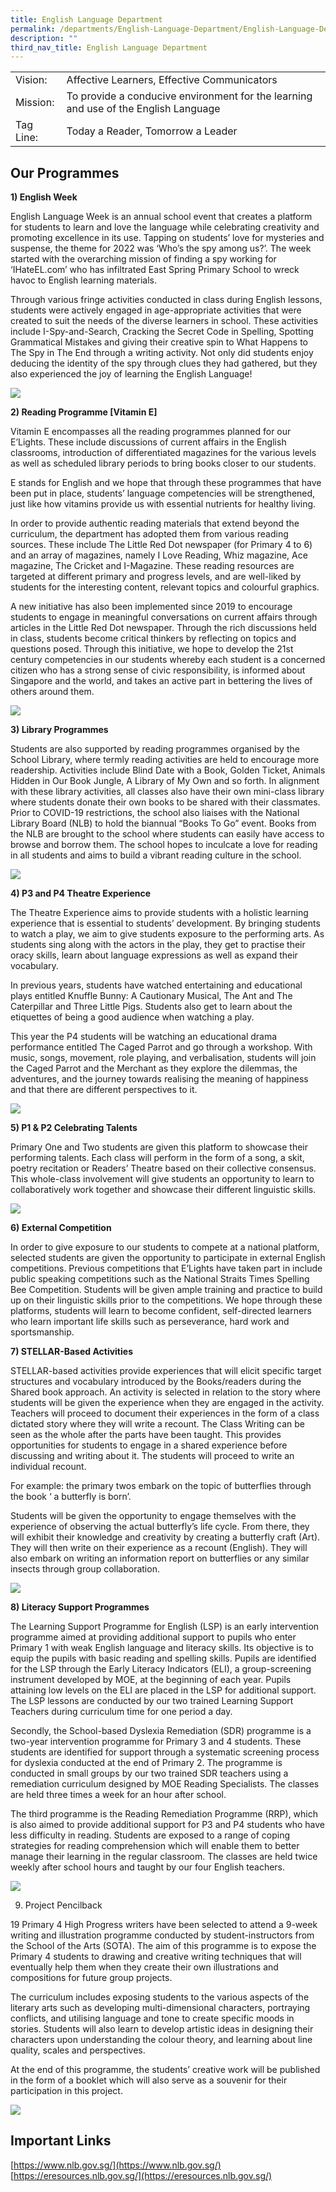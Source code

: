 ```yaml
---
title: English Language Department
permalink: /departments/English-Language-Department/English-Language-Department/
description: ""
third_nav_title: English Language Department
---
```



| ||
| -------- | -------- | 
| Vision:  | Affective Learners, Effective Communicators| 
|Mission:|To provide a conducive environment for the learning and use of the English Language
|Tag Line:|Today a Reader, Tomorrow a Leader

Our Programmes
--------------

**1) English Week**  

English Language Week is an annual school event that creates a platform for students to learn and love the language while celebrating creativity and promoting excellence in its use. Tapping on students’ love for mysteries and suspense, the theme for 2022 was ‘Who’s the spy among us?’. The week started with the overarching mission of finding a spy working for ‘IHateEL.com’ who has infiltrated East Spring Primary School to wreck havoc to English learning materials.  
  
Through various fringe activities conducted in class during English lessons, students were actively engaged in age-appropriate activities that were created to suit the needs of the diverse learners in school. These activities include I-Spy-and-Search, Cracking the Secret Code in Spelling, Spotting Grammatical Mistakes and giving their creative spin to What Happens to The Spy in The End through a writing activity. Not only did students enjoy deducing the identity of the spy through clues they had gathered, but they also experienced the joy of learning the English Language!

![](/images/english.png)

**2) Reading Programme \[Vitamin E\]**

Vitamin E encompasses all the reading programmes planned for our E’Lights. These include discussions of current affairs in the English classrooms, introduction of differentiated magazines for the various levels as well as scheduled library periods to bring books closer to our students.

  

E stands for English and we hope that through these programmes that have been put in place, students’ language competencies will be strengthened, just like how vitamins provide us with essential nutrients for healthy living.

  

In order to provide authentic reading materials that extend beyond the curriculum, the department has adopted them from various reading sources. These include The Little Red Dot newspaper (for Primary 4 to 6) and an array of magazines, namely I Love Reading, Whiz magazine, Ace magazine, The Cricket and I-Magazine. These reading resources are targeted at different primary and progress levels, and are well-liked by students for the interesting content, relevant topics and colourful graphics.

  

A new initiative has also been implemented since 2019 to encourage students to engage in meaningful conversations on current affairs through articles in the Little Red Dot newspaper. Through the rich discussions held in class, students become critical thinkers by reflecting on topics and questions posed. Through this initiative, we hope to develop the 21st century competencies in our students whereby each student is a concerned citizen who has a strong sense of civic responsibility, is informed about Singapore and the world, and takes an active part in bettering the lives of others around them.

![](/images/english2.png)

**3) Library Programmes**

Students are also supported by reading programmes organised by the School Library, where termly reading activities are held to encourage more readership. Activities include Blind Date with a Book, Golden Ticket, Animals Hidden in Our Book Jungle, A Library of My Own and so forth. In alignment with these library activities, all classes also have their own mini-class library where students donate their own books to be shared with their classmates. Prior to COVID-19 restrictions, the school also liaises with the National Library Board (NLB) to hold the biannual “Books To Go” event. Books from the NLB are brought to the school where students can easily have access to browse and borrow them. The school hopes to inculcate a love for reading in all students and aims to build a vibrant reading culture in the school.

![](/images/english3.png)

**4) P3 and P4 Theatre Experience**

The Theatre Experience aims to provide students with a holistic learning experience that is essential to students’ development. By bringing students to watch a play, we aim to give students exposure to the performing arts. As students sing along with the actors in the play, they get to practise their oracy skills, learn about language expressions as well as expand their vocabulary.

  

In previous years, students have watched entertaining and educational plays entitled Knuffle Bunny: A Cautionary Musical, The Ant and The Caterpillar and Three Little Pigs. Students also get to learn about the etiquettes of being a good audience when watching a play.

  

This year the P4 students will be watching an educational drama performance entitled The Caged Parrot and go through a workshop. With music, songs, movement, role playing, and verbalisation, students will join the Caged Parrot and the Merchant as they explore the dilemmas, the adventures, and the journey towards realising the meaning of happiness and that there are different perspectives to it.

![](/images/english4.png)

**5) P1 & P2 Celebrating Talents**

Primary One and Two students are given this platform to showcase their performing talents. Each class will perform in the form of a song, a skit, poetry recitation or Readers’ Theatre based on their collective consensus. This whole-class involvement will give students an opportunity to learn to collaboratively work together and showcase their different linguistic skills.

![](/images/english5.png)

**6) External Competition**

In order to give exposure to our students to compete at a national platform, selected students are given the opportunity to participate in external English competitions. Previous competitions that E’Lights have taken part in include public speaking competitions such as the National Straits Times Spelling Bee Competition. Students will be given ample training and practice to build up on their linguistic skills prior to the competitions. We hope through these platforms, students will learn to become confident, self-directed learners who learn important life skills such as perseverance, hard work and sportsmanship.  

  

**7) STELLAR-Based Activities**

STELLAR-based activities provide experiences that will elicit specific target structures and vocabulary introduced by the Books/readers during the Shared book approach. An activity is selected in relation to the story where students will be given the experience when they are engaged in the activity. Teachers will proceed to document their experiences in the form of a class dictated story where they will write a recount. The Class Writing can be seen as the whole after the parts have been taught. This provides opportunities for students to engage in a shared experience before discussing and writing about it. The students will proceed to write an individual recount.

  

For example: the primary twos embark on the topic of butterflies through the book ‘ a butterfly is born’.

  

Students will be given the opportunity to engage themselves with the experience of observing the actual butterfly’s life cycle. From there, they will exhibit their knowledge and creativity by creating a butterfly craft (Art). They will then write on their experience as a recount (English). They will also embark on writing an information report on butterflies or any similar insects through group collaboration.

![](/images/english6.png)

**8) Literacy Support Programmes**

The Learning Support Programme for English (LSP) is an early intervention programme aimed at providing additional support to pupils who enter Primary 1 with weak English language and literacy skills. Its objective is to equip the pupils with basic reading and spelling skills. Pupils are identified for the LSP through the Early Literacy Indicators (ELI), a group-screening instrument developed by MOE, at the beginning of each year. Pupils attaining low levels on the ELI are placed in the LSP for additional support. The LSP lessons are conducted by our two trained Learning Support Teachers during curriculum time for one period a day.

  

Secondly, the School-based Dyslexia Remediation (SDR) programme is a two-year intervention programme for Primary 3 and 4 students. These students are identified for support through a systematic screening process for dyslexia conducted at the end of Primary 2. The programme is conducted in small groups by our two trained SDR teachers using a remediation curriculum designed by MOE Reading Specialists. The classes are held three times a week for an hour after school.

  

The third programme is the Reading Remediation Programme (RRP), which is also aimed to provide additional support for P3 and P4 students who have less difficulty in reading. Students are exposed to a range of coping strategies for reading comprehension which will enable them to better manage their learning in the regular classroom. The classes are held twice weekly after school hours and taught by our four English teachers.

![](/images/english7.png)

9) Project Pencilback

19 Primary 4 High Progress writers have been selected to attend a 9-week writing and illustration programme conducted by student-instructors from the School of the Arts (SOTA). The aim of this programme is to expose the Primary 4 students to drawing and creative writing techniques that will eventually help them when they create their own illustrations and compositions for future group projects.

  

The curriculum includes exposing students to the various aspects of the literary arts such as developing multi-dimensional characters, portraying conflicts, and utilising language and tone to create specific moods in stories. Students will also learn to develop artistic ideas in designing their characters upon understanding the colour theory, and learning about line quality, scales and perspectives.

  

At the end of this programme, the students’ creative work will be published in the form of a booklet which will also serve as a souvenir for their participation in this project.

![](/images/english8.png)

Important Links
---------------

[https://www.nlb.gov.sg/](https://www.nlb.gov.sg/)  
[https://eresources.nlb.gov.sg/](https://eresources.nlb.gov.sg/)